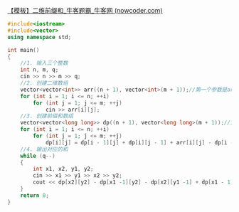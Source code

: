 [【模板】二维前缀和_牛客题霸_牛客网 (nowcoder.com)](https://www.nowcoder.com/practice/99eb8040d116414ea3296467ce81cbbc?tpId=230&tqId=2023819&ru=/exam/oj&qru=/ta/dynamic-programming/question-ranking&sourceUrl=/exam/oj?page=1&tab=%E7%AE%97%E6%B3%95%E7%AF%87&topicId=196)

```c++
#include<iostream>
#include<vector>
using namespace std;

int main()
{
    //1. 输入三个整数
    int n, m, q;
    cin >> n >> m >> q;
    //2. 创建二维数组
    vector<vector<int>> arr((n + 1), vector<int>(m + 1));//第一个参数是arr有几个元素，第二个参数是每个元素有几个元素
    for (int i = 1; i <= n; ++i)
        for (int j = 1; j <= m; ++j)
            cin >> arr[i][j];
    //3. 创建前缀和数组
    vector<vector<long long>> dp((n + 1), vector<long long>(m + 1));//注意数值溢出
    for (int i = 1; i <= n; ++i)
        for (int j = 1; j <= m; ++j)
            dp[i][j] = dp[i - 1][j] + dp[i][j - 1] + arr[i][j] - dp[i - 1][j - 1];
    //4. 输出对应的和
    while (q--)
    {
        int x1, x2, y1, y2;
        cin >> x1 >> y1 >> x2 >> y2;
        cout << dp[x2][y2] - dp[x1 -1][y2] - dp[x2][y1 -1] + dp[x1 - 1][y1 -1] << endl;//注意分行输出
    }
    return 0;
}
```

